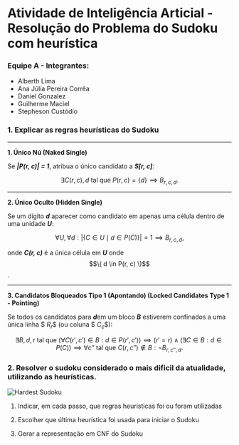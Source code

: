 # Atividade de Inteligência Articial - Resolução do Problema do Sudoku com heurística

### Equipe A - Integrantes:
 - Alberth Lima
 - Ana Júlia Pereira Corrêa
 - Daniel Gonzalez
 - Guilherme Maciel
 - Stepheson Custódio

### 1. Explicar as regras heurísticas do Sudoku
  ---
  **1. Único Nú (Naked Single)**  

  Se ***|P(r, c)| = 1***, atribua o único candidato a ***S[r, c]***:  
  
  $$
  \exists C(r,c), d \text{ tal que } P(r, c) = \{d\} \implies B_{r,c,d}.
  $$
  
  ---
  
  **2. Único Oculto (Hidden Single)**  
  
  Se um dígito ***d*** aparecer como candidato em apenas uma célula dentro de uma unidade ***U***:  
  
  $$
  \forall U, \forall d : |\{ C \in U \mid d \in P(C) \}| = 1 \implies B_{r,c,d},
  $$  
  
  onde ***C(r, c)*** é a única célula em ***U*** onde $$\( d \in P(r, c) \)$$.
  
  ---
  
  **3. Candidatos Bloqueados Tipo 1 (Apontando) (Locked Candidates Type 1 - Pointing)**  
  
  Se todos os candidatos para ***d***em um bloco ***B*** estiverem confinados a uma única linha $$\ R_r \$$ (ou coluna $$\ C_c \$$):  
  
  $$
  \exists B, d, r \text{ tal que } (\forall C(r',c') \in B : d \in P(r',c')) \implies (r' = r) \land (\exists C \in B : d \in P(C)) \implies \forall c'' \text{ tal que } C(r, c'') \notin B : \neg B_{r,c'',d}.
  $$

### 2. Resolver o sudoku considerado o mais dificil da atualidade, utilizando as heurísticas.
![Hardest Sudoku](https://a57.foxnews.com/static.foxnews.com/foxnews.com/content/uploads/2018/09/720/405/Worlds-hardest-sudoku.jpg?ve=1&tl=1)

1. Indicar, em cada passo, que regras heurísticas foi ou foram utilizadas

2. Escolher que última heurística foi usada para iniciar o Sudoku

3. Gerar a representação em CNF do Sudoku
